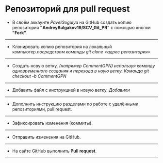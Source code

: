 # Репозиторий для **pull request**
* В своём аккаунте *PavelGogulya* на GitHub создать копию репозитория **"AndreyBulgakov19/SCV_Git_PR"** с помощью кнопки **"Fork"**.
---
* Клонировать копию репозитория на локальный компьютер.*посредством команды git clone <адрес репозитория>*
---
* Создать новую ветку. *(например CommentGPN) используя команду одновременного создания и перехода в ноую ветку. Команда git checkout -b CommentGPN*
---
* Добавить файл с инструкцией в новую ветку. *Добавили*
---
* Дополнить инструкцию разделами по работе с удалёнными репозиториями, pull request.
---
* Зафиксировать изменения (коммиты).
---
* Отправить изменения на GitHub.
---
* На сайте GitHub выполнить **Pull request**.
---
